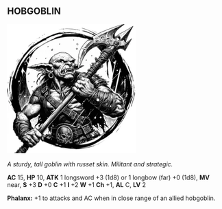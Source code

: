 ## HOBGOBLIN

![](images/hobgoblin.webp)

_A sturdy, tall goblin with russet skin. Militant and strategic._

**AC** 15, **HP** 10, **ATK** 1 longsword +3 (1d8) or 1 longbow (far) +0 (1d8), **MV** near, **S** +3 **D** +0 **C** +1 **I** +2 **W** +1 **Ch** +1, **AL** C, **LV** 2

**Phalanx:** +1 to attacks and AC when in close range of an allied hobgoblin.

